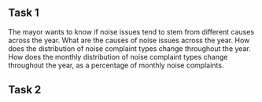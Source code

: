 ## Task 1
The mayor wants to know if noise issues tend to stem from different causes across the year.
What are the causes of noise issues across the year.
How does the distribution of noise complaint types change throughout the year.
How does the monthly distribution of noise complaint types change throughout the year, as a percentage of monthly noise complaints.

## Task 2